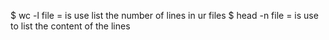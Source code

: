 $ wc -l file = is use list the number of lines in ur files
$ head -n file = is use to list the content of the lines
